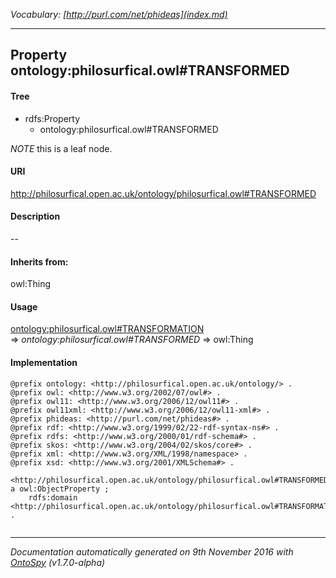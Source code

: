_Vocabulary: [http://purl.com/net/phideas](index.md)_ 

---	
	




    


## Property ontology:philosurfical.owl#TRANSFORMED


#### Tree

* rdfs:Property
    * ontology:philosurfical.owl#TRANSFORMED





*NOTE* this is a leaf node.


#### URI
http://philosurfical.open.ac.uk/ontology/philosurfical.owl#TRANSFORMED

#### Description
--


#### Inherits from:
owl:Thing



#### Usage


[ontology:philosurfical.owl#TRANSFORMATION](class-ontologyphilosurficalowltransformation.md) 
=&gt;&nbsp;_ontology:philosurfical.owl#TRANSFORMED_&nbsp;=&gt;&nbsp;owl:Thing

#### Implementation
```
@prefix ontology: <http://philosurfical.open.ac.uk/ontology/> .
@prefix owl: <http://www.w3.org/2002/07/owl#> .
@prefix owl11: <http://www.w3.org/2006/12/owl11#> .
@prefix owl11xml: <http://www.w3.org/2006/12/owl11-xml#> .
@prefix phideas: <http://purl.com/net/phideas#> .
@prefix rdf: <http://www.w3.org/1999/02/22-rdf-syntax-ns#> .
@prefix rdfs: <http://www.w3.org/2000/01/rdf-schema#> .
@prefix skos: <http://www.w3.org/2004/02/skos/core#> .
@prefix xml: <http://www.w3.org/XML/1998/namespace> .
@prefix xsd: <http://www.w3.org/2001/XMLSchema#> .

<http://philosurfical.open.ac.uk/ontology/philosurfical.owl#TRANSFORMED> a owl:ObjectProperty ;
    rdfs:domain <http://philosurfical.open.ac.uk/ontology/philosurfical.owl#TRANSFORMATION> .


```










---

_Documentation automatically generated on 9th November 2016 with [OntoSpy](http://ontospy.readthedocs.org/ "Open") (v1.7.0-alpha)_